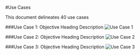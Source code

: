 #Use Cases

This document delineates 40 use cases 


###Use Case 1: Objective Heading
Description 
![Use Case 1]()

###Use Case 2: Objective Heading
Description 
![Use Case 2]()


###Use Case 3: Objective Heading
Description 
![Use Case 3]()